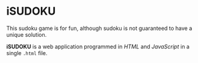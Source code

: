 # iSUDOKU
This sudoku game is for fun, although sudoku is not guaranteed to have a unique solution.

**iSUDOKU** is a web application programmed in *HTML* and *JavaScript* in a single `.html` file.
